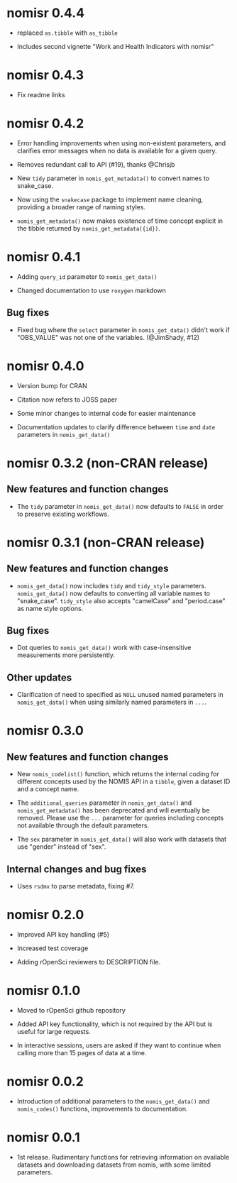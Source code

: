
# nomisr 0.4.4

* replaced `as.tibble` with `as_tibble`

* Includes second vignette "Work and Health Indicators with nomisr"

# nomisr 0.4.3

* Fix readme links

# nomisr 0.4.2

* Error handling improvements when using non-existent parameters, and clarifies
  error messages when no data is available for a given query.
  
* Removes redundant call to API (#19), thanks @Chrisjb

* New `tidy` parameter in `nomis_get_metadata()` to convert names to snake_case.

* Now using the `snakecase` package to implement name cleaning, 
  providing a broader range of naming styles.
  
* `nomis_get_metadata()` now makes existence of time concept explicit in the 
  tibble returned by `nomis_get_metadata({id})`.


# nomisr 0.4.1

* Adding `query_id` parameter to `nomis_get_data()`

* Changed documentation to use `roxygen` markdown

## Bug fixes

* Fixed bug where the `select` parameter in `nomis_get_data()` didn't work if 
  "OBS_VALUE" was not one of the variables. (@JimShady, #12)


# nomisr 0.4.0

* Version bump for CRAN

* Citation now refers to JOSS paper

* Some minor changes to internal code for easier maintenance

* Documentation updates to clarify difference between `time` and `date` 
parameters in `nomis_get_data()`


# nomisr 0.3.2 (non-CRAN release)

## New features and function changes

* The `tidy` parameter in `nomis_get_data()` now defaults to `FALSE` in order
to preserve existing workflows.

# nomisr 0.3.1 (non-CRAN release)

## New features and function changes

* `nomis_get_data()` now includes `tidy` and `tidy_style` parameters. 
`nomis_get_data()` now defaults to converting all variable names to 
"snake_case". `tidy_style` also accepts "camelCase" and "period.case" as name
style options.

## Bug fixes

* Dot queries to `nomis_get_data()` work with case-insensitive measurements 
more persistently. 

## Other updates

* Clarification of need to specified as `NULL` unused named parameters in
`nomis_get_data()` when using similarly named parameters in `...`.

# nomisr 0.3.0

## New features and function changes

* New `nomis_codelist()` function, which returns the internal coding for 
different concepts used by the NOMIS API in a `tibble`, given a dataset 
ID and a concept name. 

* The `additional_queries` parameter in `nomis_get_data()` and 
`nomis_get_metadata()` has been deprecated and will eventually be removed. 
Please use the `...` parameter for queries including concepts not available 
through the default parameters.

* The `sex` parameter in `nomis_get_data()` will also work with datasets that 
use "gender" instead of "sex".

## Internal changes and bug fixes

* Uses `rsdmx` to parse metadata, fixing #7.

# nomisr 0.2.0

* Improved API key handling (#5)

* Increased test coverage

* Adding rOpenSci reviewers to DESCRIPTION file.


# nomisr 0.1.0

* Moved to rOpenSci github repository

* Added API key functionality, which is not required by the API but is 
useful for large requests.

* In interactive sessions, users are asked if they want to continue when 
calling more than 15 pages of data at a time.

# nomisr 0.0.2

* Introduction of additional parameters to the `nomis_get_data()` and 
`nomis_codes()` functions, improvements to documentation.

# nomisr 0.0.1

* 1st release. Rudimentary functions for retrieving information on available 
datasets and downloading datasets from nomis, with some limited parameters.

